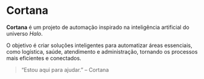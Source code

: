 # Cortana

**Cortana** é um projeto de automação inspirado na inteligência artificial do universo *Halo*.

O objetivo é criar soluções inteligentes para automatizar áreas essenciais, como logística, saúde, atendimento e administração, tornando os processos mais eficientes e conectados.

> “Estou aqui para ajudar.” – Cortana
